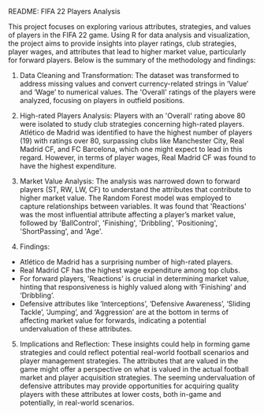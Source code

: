 README: FIFA 22 Players Analysis

This project focuses on exploring various attributes, strategies, and values of players in the FIFA 22 game. Using R for data analysis and visualization, the project aims to provide insights into player ratings, club strategies, player wages, and attributes that lead to higher market value, particularly for forward players. Below is the summary of the methodology and findings:

1. Data Cleaning and Transformation:
The dataset was transformed to address missing values and convert currency-related strings in ‘Value’ and ‘Wage’ to numerical values. The 'Overall' ratings of the players were analyzed, focusing on players in outfield positions.

2. High-rated Players Analysis:
Players with an 'Overall' rating above 80 were isolated to study club strategies concerning high-rated players. Atlético de Madrid was identified to have the highest number of players (19) with ratings over 80, surpassing clubs like Manchester City, Real Madrid CF, and FC Barcelona, which one might expect to lead in this regard. However, in terms of player wages, Real Madrid CF was found to have the highest expenditure.

 3. Market Value Analysis:
The analysis was narrowed down to forward players (ST, RW, LW, CF) to understand the attributes that contribute to higher market value. The Random Forest model was employed to capture relationships between variables. It was found that 'Reactions' was the most influential attribute affecting a player’s market value, followed by 'BallControl', 'Finishing', 'Dribbling', 'Positioning', 'ShortPassing', and 'Age'. 

4. Findings:
- Atlético de Madrid has a surprising number of high-rated players.
- Real Madrid CF has the highest wage expenditure among top clubs.
- For forward players, 'Reactions' is crucial in determining market value, hinting that responsiveness is highly valued along with ‘Finishing’ and ‘Dribbling’.
- Defensive attributes like ‘Interceptions’, ‘Defensive Awareness’, ‘Sliding Tackle’, ‘Jumping’, and ‘Aggression’ are at the bottom in terms of affecting market value for forwards, indicating a potential undervaluation of these attributes.

 5. Implications and Reflection:
These insights could help in forming game strategies and could reflect potential real-world football scenarios and player management strategies. The attributes that are valued in the game might offer a perspective on what is valued in the actual football market and player acquisition strategies. The seeming undervaluation of defensive attributes may provide opportunities for acquiring quality players with these attributes at lower costs, both in-game and potentially, in real-world scenarios.
